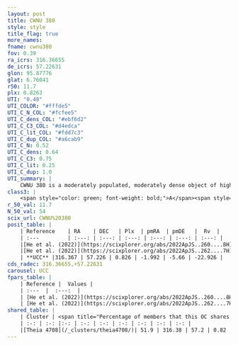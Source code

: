 ```yaml
---
layout: post
title: CWNU 380
style: style
title_flag: true
more_names: 
fname: cwnu380
fov: 0.39
ra_icrs: 316.36655
de_icrs: 57.22631
glon: 95.87776
glat: 6.76041
r50: 11.7
plx: 0.8263
UTI: "0.48"
UTI_COLOR: "#fffde5"
UTI_C_N_COL: "#fcfee5"
UTI_C_dens_COL: "#ebf6d2"
UTI_C_C3_COL: "#d4edca"
UTI_C_lit_COL: "#fdd7c3"
UTI_C_dup_COL: "#a6cab9"
UTI_C_N: 0.52
UTI_C_dens: 0.64
UTI_C_C3: 0.75
UTI_C_lit: 0.25
UTI_C_dup: 1.0
UTI_summary: |
    CWNU 380 is a moderately populated, moderately dense object of high C3 quality. It was recently reported in the literature. This object shares a significant percentage of members with a later reported entry.
class3: |
    <span style="color: green; font-weight: bold;">A</span><span style="color: #FFC300; font-weight: bold;">B</span>
r_50_val: 11.7
N_50_val: 54
scix_url: CWNU%20380
posit_table: |
    | Reference    | RA    | DEC   | Plx  | pmRA  | pmDE   |  Rv  |
    | :---         | :---: | :---: | :---: | :---: | :---: | :---: |
    |[He et al. (2022)](https://scixplorer.org/abs/2022ApJS..260....8H) | 316.379 | 57.227 | 0.82 | -1.97 | -5.66 | -24.2 |
    |[He et al. (2022)](https://scixplorer.org/abs/2022ApJS..262....7H) | 316.354 | 57.192 | 0.827 | -1.991 | -5.661 | -- |
    | **UCC** |316.367 | 57.226 | 0.826 | -1.992 | -5.66 | -22.926 | 
cds_radec: 316.36655,+57.22631
carousel: UCC
fpars_table: |
    | Reference |  Values |
    | :---  |  :---:  |
    | [He et al. (2022)](https://scixplorer.org/abs/2022ApJS..260....8H) | `AG=1.65, m-M=10.8, logAge=8.5, Z=0.028` |
    | [He et al. (2022)](https://scixplorer.org/abs/2022ApJS..262....7H) | `A0=2.0, logAge=7.4` |
shared_table: |
    | Cluster | <span title="Percentage of members that this OC shares with the ones listed">%</span>   | RA   | DEC   | Plx   | pmRA  | pmDE  | Rv | UTI |
    | :-: | :-: |:-: | :-: | :-: | :-: | :-: | :-: | :-: |
    |[Theia 4708](/_clusters/theia4708/)| 51.9 | 316.38 | 57.2 | 0.82 | -1.98 | -5.65 | -25.43 |0.0 |
---
```

